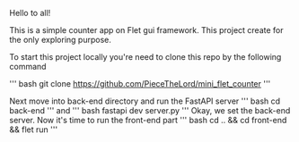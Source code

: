 Hello to all!

This is a simple counter app on Flet gui framework.
This project create for the only exploring purpose.

To start this project locally you're need to clone this repo by the following command

''' bash
git clone https://github.com/PieceTheLord/mini_flet_counter
'''

Next move into back-end directory and run the FastAPI server
''' bash
cd back-end
'''
and 
''' bash
fastapi dev server.py
'''
Okay, we set the back-end server. Now it's time to run the front-end part
''' bash
cd .. && cd front-end && flet run
'''
